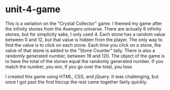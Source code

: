 # unit-4-game

This is a variation on the "Crystal Collector" game.  I themed my game after the infinity stones from the Avengers universe.  There are actually 6 infinity stones, but for simplicity sake, I only used 4. Each stone has a random value between 0 and 12, but that value is hidden from the player.  The only way to find the value is to click on each stone.  Each time you click on a stone, the value of that stone is added to the "Stone Counter" tally. There is also a randomly generated number, between 19 and 120.  The object of the game is to have the total of the stones equal the randomly generated number.  If you match the number, you win, if you go over the total, you lose.

I created this game using HTML, CSS, and jQuery.  It was challenging, but once I got past the first hiccup the rest came together fairly quickly.
